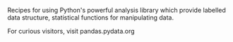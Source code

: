 Recipes for using Python's powerful analysis library which provide labelled data structure, statistical functions for manipulating data.

For curious visitors, visit pandas.pydata.org
